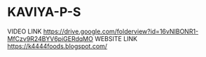 # KAVIYA-P-S
VIDEO LINK 
https://drive.google.com/folderview?id=16vNIBONR1-MfCzv9R24BYV6piGERdqMO
WEBSITE LINK
https://k4444foods.blogspot.com/
